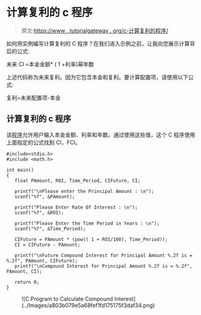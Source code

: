 # 计算复利的 c 程序

> 原文:[https://www . tutorialgateway . org/c-计算复利的程序/](https://www.tutorialgateway.org/c-program-to-calculate-compound-interest/)

如何用实例编写计算复利的 C 程序？在我们进入示例之前，让我向您展示计算背后的公式:

未来 CI =本金金额* ( 1 +利率)幂年数

上述代码称为未来复利。因为它包含本金和复利。要计算配置项，请使用以下公式:

复利=未来配置项-本金

## 计算复利的 c 程序

该[程序](https://www.tutorialgateway.org/c-programming-examples/)允许用户输入本金金额、利率和年数。通过使用这些值，这个 C 程序使用上面指定的公式找到 CI，FCI。

```
#include<stdio.h>
#include <math.h>

int main() 
{
   float PAmount, ROI, Time_Period, CIFuture, CI;

   printf("\nPlease enter the Principal Amount : \n");
   scanf("%f", &PAmount);

   printf("Please Enter Rate Of Interest : \n");
   scanf("%f", &ROI);

   printf("Please Enter the Time Period in Years : \n");
   scanf("%f", &Time_Period);

   CIFuture = PAmount * (pow(( 1 + ROI/100), Time_Period));
   CI = CIFuture - PAmount;

   printf("\nFuture Compound Interest for Principal Amount %.2f is = %.2f", PAmount, CIFuture);
   printf("\nCompound Interest for Principal Amount %.2f is = %.2f", PAmount, CI);

   return 0;
}
```

<figure class="wp-block-image">![C Program to Calculate Compound Interest](../Images/a803b079e5a68fef1fd175175f3daf34.png)</figure>